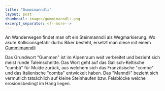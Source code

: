 ```yaml
---
title: "Gummimanndli"
layout: post
thumbnail: images/gummimanndli.png
excerpt_separator: <!--more-->
---
```


An Wanderwegen findet man oft ein Steinmanndli als Wegmarkierung. Wo akute Kollisionsgefahr durhc Biker besteht, ersetzt man diese mit einem [Gummimanndli](https://s.geo.admin.ch/9ywzu4888t8l)

Das Grundwort "Gummen" ist im Alpenraum weit verbreitet und bezieht sich meist runde Taleinschnitte. Das Wort geht auf das Gallisch-Keltische "cumbâ" für Mulde zurück, aus welchem sich das Französische "combe" und das Italienische "comba" entwickelt haben. Das "Manndli" bezieht sich vermutlich tatsächlich auf kleine Steinhaufen bzw. Felsblöcke welche erosionsbedingt im Hang liegen.
<!--more-->
